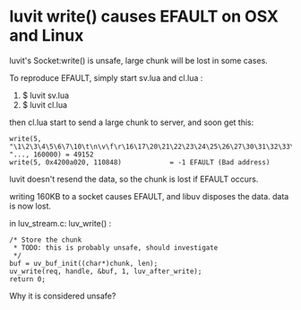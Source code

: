 luvit write() causes EFAULT on OSX and Linux
====

luvit's Socket:write() is unsafe, large chunk will be lost in some cases.

To reproduce EFAULT, simply start sv.lua and cl.lua :

 1. $ luvit sv.lua 
 2. $ luvit cl.lua

then cl.lua start to send a large chunk to server, and soon get this:

    write(5, "\1\2\3\4\5\6\7\10\t\n\v\f\r\16\17\20\21\22\23\24\25\26\27\30\31\32\33\34\35\36\37 "..., 160000) = 49152
    write(5, 0x4200a020, 110848)            = -1 EFAULT (Bad address)


luvit doesn't resend the data, so the chunk is lost if EFAULT occurs.

writing 160KB to a socket causes EFAULT, and libuv disposes the data. data is now lost.


in luv_stream.c: luv_write() :

    /* Store the chunk
     * TODO: this is probably unsafe, should investigate
     */
    buf = uv_buf_init((char*)chunk, len);
    uv_write(req, handle, &buf, 1, luv_after_write);
    return 0;


Why it is considered unsafe?


